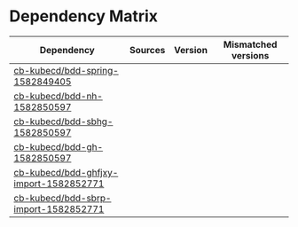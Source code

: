 # Dependency Matrix

Dependency | Sources | Version | Mismatched versions
---------- | ------- | ------- | -------------------
[cb-kubecd/bdd-spring-1582849405](https://github.com/cb-kubecd/bdd-spring-1582849405.git) |  | []() | 
[cb-kubecd/bdd-nh-1582850597](https://github.com/cb-kubecd/bdd-nh-1582850597.git) |  | []() | 
[cb-kubecd/bdd-sbhg-1582850597](https://github.com/cb-kubecd/bdd-sbhg-1582850597.git) |  | []() | 
[cb-kubecd/bdd-gh-1582850597](https://github.com/cb-kubecd/bdd-gh-1582850597.git) |  | []() | 
[cb-kubecd/bdd-ghfjxy-import-1582852771](https://github.com/cb-kubecd/bdd-ghfjxy-import-1582852771.git) |  | []() | 
[cb-kubecd/bdd-sbrp-import-1582852771](https://github.com/cb-kubecd/bdd-sbrp-import-1582852771.git) |  | []() | 
